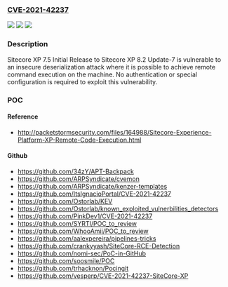 ### [CVE-2021-42237](https://cve.mitre.org/cgi-bin/cvename.cgi?name=CVE-2021-42237)
![](https://img.shields.io/static/v1?label=Product&message=n%2Fa&color=blue)
![](https://img.shields.io/static/v1?label=Version&message=n%2Fa&color=blue)
![](https://img.shields.io/static/v1?label=Vulnerability&message=n%2Fa&color=brighgreen)

### Description

Sitecore XP 7.5 Initial Release to Sitecore XP 8.2 Update-7 is vulnerable to an insecure deserialization attack where it is possible to achieve remote command execution on the machine. No authentication or special configuration is required to exploit this vulnerability.

### POC

#### Reference
- http://packetstormsecurity.com/files/164988/Sitecore-Experience-Platform-XP-Remote-Code-Execution.html

#### Github
- https://github.com/34zY/APT-Backpack
- https://github.com/ARPSyndicate/cvemon
- https://github.com/ARPSyndicate/kenzer-templates
- https://github.com/ItsIgnacioPortal/CVE-2021-42237
- https://github.com/Ostorlab/KEV
- https://github.com/Ostorlab/known_exploited_vulnerbilities_detectors
- https://github.com/PinkDev1/CVE-2021-42237
- https://github.com/SYRTI/POC_to_review
- https://github.com/WhooAmii/POC_to_review
- https://github.com/aalexpereira/pipelines-tricks
- https://github.com/crankyyash/SiteCore-RCE-Detection
- https://github.com/nomi-sec/PoC-in-GitHub
- https://github.com/soosmile/POC
- https://github.com/trhacknon/Pocingit
- https://github.com/vesperp/CVE-2021-42237-SiteCore-XP

